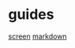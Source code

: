 # guides

[screen](https://linuxize.com/post/how-to-use-linux-screen/)
[markdown](https://github.com/adam-p/markdown-here/wiki/Markdown-Cheatsheet)
